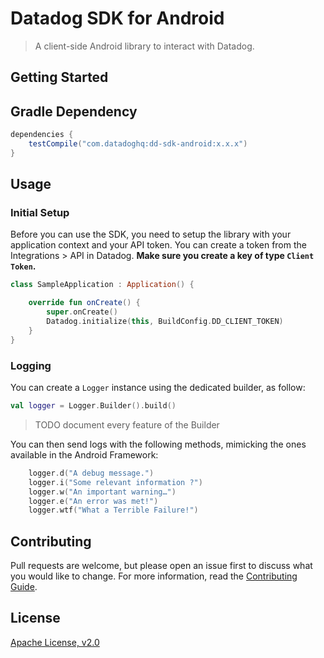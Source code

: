 # Datadog SDK for Android

> A client-side Android library to interact with Datadog.

## Getting Started 

## Gradle Dependency

```groovy
dependencies {
    testCompile("com.datadoghq:dd-sdk-android:x.x.x")
}
```

## Usage

### Initial Setup

Before you can use the SDK, you need to setup the library with your application
context and your API token. You can create a token from the Integrations > API
in Datadog. **Make sure you create a key of type `Client Token`.**

```kotlin
class SampleApplication : Application() {

    override fun onCreate() {
        super.onCreate()
        Datadog.initialize(this, BuildConfig.DD_CLIENT_TOKEN)
    }
}
```

### Logging

You can create a `Logger` instance using the dedicated builder, as follow:

```kotlin
val logger = Logger.Builder().build()
```

> TODO document every feature of the Builder

You can then send logs with the following methods, mimicking the ones available
in the Android Framework: 

```kotlin
    logger.d("A debug message.")
    logger.i("Some relevant information ?")
    logger.w("An important warning…")
    logger.e("An error was met!")
    logger.wtf("What a Terrible Failure!")
```

## Contributing

Pull requests are welcome, but please open an issue first to discuss what you
would like to change. For more information, read the 
[Contributing Guide](CONTRIBUTING.md).

## License

[Apache License, v2.0](LICENSE)
